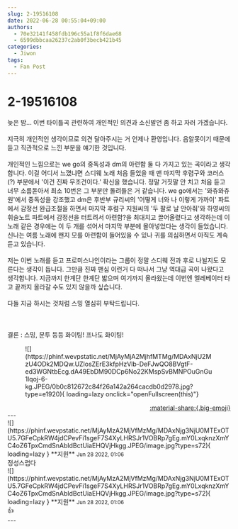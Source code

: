 ```yaml
---
slug: 2-19516108
date: 2022-06-28 00:55:04+09:00
authors:
  - 70e32141f458fdb196c55a1f8f6dae68
  - 6599dbbcaa26237c2ab0f3becb421b45
categories:
  - Jiwon
tags:
  - Fan Post
---
```


# 2-19516108

<div class="post-container" markdown="1">
<div class="content-container md-sidebar__scrollwrap" markdown="1">

늦은 밤... 이번 타이틀곡 관련하여 개인적인 의견과 소신발언 좀 하고 자러 가겠습니다.<br><br>지극히 개인적인 생각이므로 의견 달아주시는 거 언제나 환영입니다. 음알못이기 때문에 듣고 직관적으로 느낀 부분을 얘기한 것입니다.<br><br>개인적인 느낌으로는 we go의 중독성과 dm의 아련함 둘 다 가지고 있는 곡이라고 생각합니다. 이걸 어디서 느꼈냐면 스디웨 노래 처음 들었을 때 맨 마지막 후렴구와 코러스(?) 부분에서 '이건 진짜 무조건이다.' 확신을 했습니다. 정말 거짓말 안 치고 처음 듣고 너무 소름돋아서 최소 10번은 그 부분만 돌려들은 거 같습니다. we go에서는 '와츄와츄원'에서 중독성을 강조했고 dm은 후반부 규리씨의 '어떻게 너와 나 이렇게 가까이' 파트에서 감정선 완급조절을 하면서 마지막 후렴구 지원씨의 '두 팔로 날 안아줘'와 하영씨의 휘슬노트 파트에서 감정선을 터트려서 아련함?을 최대치고 끌어올렸다고 생각하는데 이 노래 같은 경우에는 이 두 개를 섞어서 마지막 부분에 몰아넣었다는 생각이 들었습니다. 신나는 여름 노래에 왠지 모를 아련함이 들어있을 수 있나 귀를 의심하면서 아직도 계속 듣고 있습니다.<br><br>저는 이번 노래를 듣고 프로미스나인이라는 그룹이 정말 스디웨 전과 후로 나뉠지도 모른다는 생각이 듭니다. 그만큼 진짜 팬심 이런거 다 떠나서 그냥 역대급 곡이 나왔다고 생각합니다. 지금까지 한계단 한계단 밟으며 여기까지 올라왔는데 이번엔 엘레베이터 타고 끝까지 올라갈 수도 있지 않을까 싶습니다.<br><br>다들 지금 하시는 것처럼 스밍 열심히 부탁드립니다.<br><br><br><br>결론 : 스밍, 문투 등등 화이팅! 프나도 화이팅!
<figure markdown="1">
![](https://phinf.wevpstatic.net/MjAyMjA2MjhfMTMg/MDAxNjU2MzU4ODk2MDQw.UZlosZErE3kfpHzVlb-DeFJwQO8BVgtF-ed3WGNtbEcg.dA49EbDM90DCp6No22KMspSvBMNPOuGnGu1lqoj-6-kg.JPEG/0b0c812672c84f26a142a264cacdb0d2978.jpg?type=e1920){ loading=lazy onclick="openFullscreen(this)"}
</figure>


</div>
</div>

<div style="text-align: right;" markdown="1">
<a href="https://weverse.io/fromis9/fanpost/2-19516108" style="text-align: right;">:material-share:{.big-emoji}</a>
</div>
---

<div class="comments-container md-sidebar__scrollwrap" markdown="1">
<div class="comment" markdown="1">
<div class='id-container' markdown="1">
![](https://phinf.wevpstatic.net/MjAyMzA2MjVfMzMg/MDAxNjg3NjU0MTExOTU5.7GFeCpkRW4jdCPevFi1sgeF7S4XyLHRSJr1VOBRp7gEg.mY0LxqknzXmYC4oZ6TpxCmdSnAbldBctUiaEHQVjHkgg.JPEG/image.jpg?type=s72){ loading=lazy }
**<span class="artist">지원</span>** <small>Jun 28 2022, 01:06</small><br>
</div>
<div class='comment-body' markdown="1">
정성스럽다
</div>
</div>
<div class="comment" markdown="1">
<div class='id-container' markdown="1">
![](https://phinf.wevpstatic.net/MjAyMzA2MjVfMzMg/MDAxNjg3NjU0MTExOTU5.7GFeCpkRW4jdCPevFi1sgeF7S4XyLHRSJr1VOBRp7gEg.mY0LxqknzXmYC4oZ6TpxCmdSnAbldBctUiaEHQVjHkgg.JPEG/image.jpg?type=s72){ loading=lazy }
**<span class="artist">지원</span>** <small>Jun 28 2022, 01:06</small><br>
</div>
<div class='comment-body' markdown="1">
👍
</div>
</div>
</div>
---
